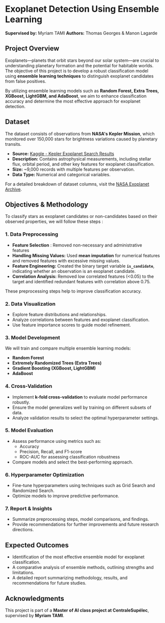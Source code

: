 # Exoplanet Detection Using Ensemble Learning

**Supervised by:** Myriam TAMI
**Authors:** Thomas Georges & Manon Lagarde

## Project Overview

Exoplanets—planets that orbit stars beyond our solar system—are crucial to understanding planetary formation and the potential for habitable worlds. The objective of this project is to develop a robust classification model using **ensemble learning techniques** to distinguish exoplanet candidates from false positives.

By utilizing ensemble learning models such as **Random Forest, Extra Trees, XGBoost, LightGBM, and AdaBoost**, we aim to enhance classification accuracy and determine the most effective approach for exoplanet detection.

## Dataset

The dataset consists of observations from **NASA's Kepler Mission**, which monitored over 150,000 stars for brightness variations caused by planetary transits.

- **Source:** [Kaggle - Kepler Exoplanet Search Results](https://www.kaggle.com/datasets/nasa/kepler-exoplanet-search-results)
- **Description:** Contains astrophysical measurements, including stellar flux, orbital period, and other key features for exoplanet classification.
- **Size:** ~9,000 records with multiple features per observation.
- **Data Type:** Numerical and categorical variables.

For a detailed breakdown of dataset columns, visit the [NASA Exoplanet Archive](https://exoplanetarchive.ipac.caltech.edu/docs/API_kepcandidate_columns.html).

## Objectives & Methodology 

To classify stars as exoplanet candidates or non-candidates based on their observed properties, we will follow these steps :
### 1. Data Preprocessing

- **Feature Selection** : Removed non-necessary and administrative features
- **Handling Missing Values:** Used **mean imputation** for numerical features and removed features with excessive missing values.
- **Feature Engineering:** Created the binary target variable **`is_candidate`**, indicating whether an observation is an exoplanet candidate.
- **Correlation Analysis:** Removed low correlated features (<0.05) to the target and identified redundant features with correlation above 0.75.

These preprocessing steps help to improve classification accuracy.

### 2. Data Visualization

- Explore feature distributions and relationships.
- Analyze correlations between features and exoplanet classification.
- Use feature importance scores to guide model refinement.

### 3. Model Development

We will train and compare multiple ensemble learning models:

- **Random Forest**
- **Extremely Randomized Trees (Extra Trees)**
- **Gradient Boosting (XGBoost, LightGBM)**
- **AdaBoost**

### 4. Cross-Validation

- Implement **k-fold cross-validation** to evaluate model performance robustly.
- Ensure the model generalizes well by training on different subsets of data.
- Analyze validation results to select the optimal hyperparameter settings.
### **5. Model Evaluation**

- Assess performance using metrics such as:
    - Accuracy
    - Precision, Recall, and F1-score
    - ROC-AUC for assessing classification robustness
- Compare models and select the best-performing approach.
### **6. Hyperparameter Optimization**

- Fine-tune hyperparameters using techniques such as Grid Search and Randomized Search.
- Optimize models to improve predictive performance.

### **7. Report & Insights**

- Summarize preprocessing steps, model comparisons, and findings.
- Provide recommendations for further improvements and future research directions.

## Expected Outcomes

- Identification of the most effective ensemble model for exoplanet classification.
- A comparative analysis of ensemble methods, outlining strengths and limitations.
- A detailed report summarizing methodology, results, and recommendations for future studies.

## Acknowledgments

This project is part of a **Master of AI class project at CentraleSupélec**, supervised by **Myriam TAMI**.
